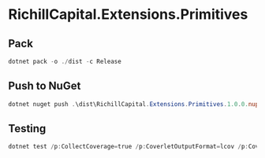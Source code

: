 # RichillCapital.Extensions.Primitives

## Pack

```powershell
dotnet pack -o ./dist -c Release
```

## Push to NuGet

```powershell
dotnet nuget push .\dist\RichillCapital.Extensions.Primitives.1.0.0.nupkg -k <api-key> -s https://api.nuget.org/v3/index.json
```

## Testing

```powershell
dotnet test /p:CollectCoverage=true /p:CoverletOutputFormat=lcov /p:CoverletOutput=../../coverage/lcov.info -- MSTest.Parallelize.Workers=5
```
